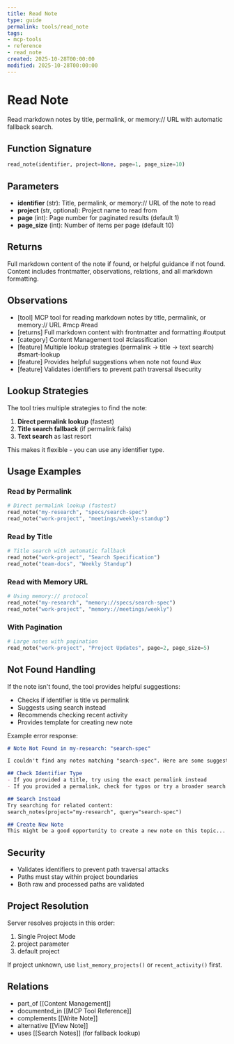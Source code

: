 ```yaml
---
title: Read Note
type: guide
permalink: tools/read_note
tags:
- mcp-tools
- reference
- read_note
created: 2025-10-28T00:00:00
modified: 2025-10-28T00:00:00
---
```


# Read Note

Read markdown notes by title, permalink, or memory:// URL with automatic fallback search.

## Function Signature

```python
read_note(identifier, project=None, page=1, page_size=10)
```

## Parameters

- **identifier** (str): Title, permalink, or memory:// URL of the note to read
- **project** (str, optional): Project name to read from
- **page** (int): Page number for paginated results (default 1)
- **page_size** (int): Number of items per page (default 10)

## Returns

Full markdown content of the note if found, or helpful guidance if not found.
Content includes frontmatter, observations, relations, and all markdown formatting.

## Observations

- [tool] MCP tool for reading markdown notes by title, permalink, or memory:// URL #mcp #read
- [returns] Full markdown content with frontmatter and formatting #output
- [category] Content Management tool #classification
- [feature] Multiple lookup strategies (permalink → title → text search) #smart-lookup
- [feature] Provides helpful suggestions when note not found #ux
- [feature] Validates identifiers to prevent path traversal #security

## Lookup Strategies

The tool tries multiple strategies to find the note:

1. **Direct permalink lookup** (fastest)
2. **Title search fallback** (if permalink fails)
3. **Text search** as last resort

This makes it flexible - you can use any identifier type.

## Usage Examples

### Read by Permalink

```python
# Direct permalink lookup (fastest)
read_note("my-research", "specs/search-spec")
read_note("work-project", "meetings/weekly-standup")
```

### Read by Title

```python
# Title search with automatic fallback
read_note("work-project", "Search Specification")
read_note("team-docs", "Weekly Standup")
```

### Read with Memory URL

```python
# Using memory:// protocol
read_note("my-research", "memory://specs/search-spec")
read_note("work-project", "memory://meetings/weekly")
```

### With Pagination

```python
# Large notes with pagination
read_note("work-project", "Project Updates", page=2, page_size=5)
```

## Not Found Handling

If the note isn't found, the tool provides helpful suggestions:

- Checks if identifier is title vs permalink
- Suggests using search instead
- Recommends checking recent activity
- Provides template for creating new note

Example error response:

```markdown
# Note Not Found in my-research: "search-spec"

I couldn't find any notes matching "search-spec". Here are some suggestions:

## Check Identifier Type
- If you provided a title, try using the exact permalink instead
- If you provided a permalink, check for typos or try a broader search

## Search Instead
Try searching for related content:
search_notes(project="my-research", query="search-spec")

## Create New Note
This might be a good opportunity to create a new note on this topic...
```

## Security

- Validates identifiers to prevent path traversal attacks
- Paths must stay within project boundaries
- Both raw and processed paths are validated

## Project Resolution

Server resolves projects in this order:
1. Single Project Mode
2. project parameter
3. default project

If project unknown, use `list_memory_projects()` or `recent_activity()` first.

## Relations

- part_of [[Content Management]]
- documented_in [[MCP Tool Reference]]
- complements [[Write Note]]
- alternative [[View Note]]
- uses [[Search Notes]] (for fallback lookup)
